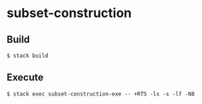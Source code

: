# subset-construction

## Build

```
$ stack build
```

## Execute

```
$ stack exec subset-construction-exe -- +RTS -ls -s -lf -N8
```
